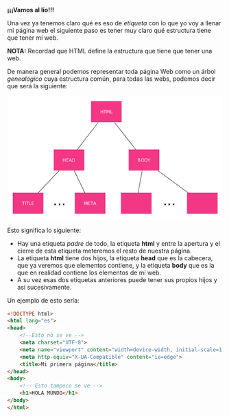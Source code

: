**¡¡¡Vamos al lío!!!**

Una vez ya tenemos claro qué es eso de _etiqueta_ con lo que yo voy a llenar mi página web el siguiente paso es tener muy claro qué estructura tiene que tener mi web.

**NOTA:** Recordad que HTML define la estructura que tiene que tener una web.

De manera general podemos representar toda página Web como un árbol _genealógico_ cuya estructura común, para todas las webs, podemos decir que será la siguiente:

![HTML Web DOM](./dom/html_dom.png)

Esto significa lo siguiente:

- Hay una etiqueta _padre_ de todo, la etiqueta **html** y entre la apertura y el cierre de esta etiqueta meteremos el resto de nuestra página.
- La etiqueta **html** tiene dos hijos, la etiqueta **head** que es la cabecera, que ya veremos que elementos contiene, y la etiqueta **body** que es la que en realidad contiene los elementos de mi web.
- A su vez esas dos etiquetas anteriores puede tener sus propios hijos y así sucesivamente.

Un ejemplo de esto sería:

```html
<!DOCTYPE html>
<html lang="es">
<head>
    <!--Esto no se ve -->
    <meta charset="UTF-8">
    <meta name="viewport" content="width=device-width, initial-scale=1.0">
    <meta http-equiv="X-UA-Compatible" content="ie=edge">
    <title>Mi primera página</title>
</head>
<body>
    <!-- Esto tampoco se ve -->
    <h1>HOLA MUNDO</h1>
</body>
</html>
```
